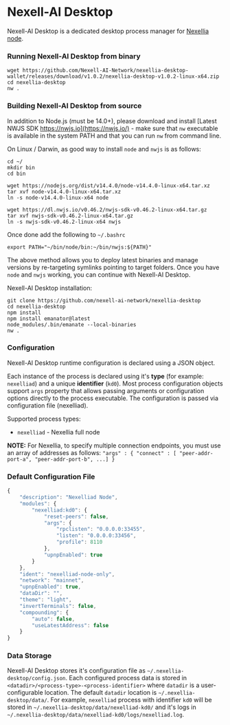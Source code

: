 # Nexell-AI Desktop

Nexell-AI Desktop is a dedicated desktop process manager for
[Nexellia node](https://github.com/nexell-ai-network/nexelliad).



### Running Nexell-AI Desktop from binary

```
wget https://github.com/Nexell-AI-Network/nexellia-desktop-wallet/releases/download/v1.0.2/nexellia-desktop-v1.0.2-linux-x64.zip
cd nexellia-desktop
nw .
```


### Building Nexell-AI Desktop from source

In addition to Node.js (must be 14.0+), please download and install
[Latest NWJS SDK https://nwjs.io](https://nwjs.io/) - make sure that
`nw` executable is available in the system PATH and that you can run
`nw` from command line.

On Linux / Darwin, as good way to install `node` and `nwjs` is as
follows:

```
cd ~/
mkdir bin
cd bin

wget https://nodejs.org/dist/v14.4.0/node-v14.4.0-linux-x64.tar.xz
tar xvf node-v14.4.0-linux-x64.tar.xz
ln -s node-v14.4.0-linux-x64 node

wget https://dl.nwjs.io/v0.46.2/nwjs-sdk-v0.46.2-linux-x64.tar.gz
tar xvf nwjs-sdk-v0.46.2-linux-x64.tar.gz
ln -s nwjs-sdk-v0.46.2-linux-x64 nwjs

```
Once done add the following to `~/.bashrc`

```
export PATH="~/bin/node/bin:~/bin/nwjs:${PATH}"
```

The above method allows you to deploy latest binaries and manage
versions by re-targeting symlinks pointing to target folders.
Once you have `node` and `nwjs` working, you can continue with
Nexell-AI Desktop.

Nexell-AI Desktop installation:

```
git clone https://github.com/nexell-ai-network/nexellia-desktop
cd nexellia-desktop
npm install
npm install emanator@latest
node_modules/.bin/emanate --local-binaries
nw .
```


### Configuration

Nexell-AI Desktop runtime configuration is declared using a JSON object.

Each instance of the process is declared using it's **type** (for
example: `nexelliad`) and a unique **identifier** (`kd0`). Most
process configuration objects support `args` property that allows
passing arguments or configuration options directly to the process
executable. The configuration is passed via configuration file
(nexelliad).

Supported process types:
- `nexelliad` - Nexellia full node

**NOTE:** For Nexellia, to specify multiple connection endpoints,
you must use an array of addresses as follows: `"args" : { "connect" : [ "peer-addr-port-a", "peer-addr-port-b", ...] }`

### Default Configuration File

```js
{
	"description": "Nexelliad Node",
	"modules": {
		"nexelliad:kd0": {
			"reset-peers": false,
			"args": {
				"rpclisten": "0.0.0.0:33455",
				"listen": "0.0.0.0:33456",
				"profile": 8110
			},
			"upnpEnabled": true
		}
	},
	"ident": "nexelliad-node-only",
	"network": "mainnet",
	"upnpEnabled": true,
	"dataDir": "",
	"theme": "light",
	"invertTerminals": false,
	"compounding": {
		"auto": false,
		"useLatestAddress": false
	}
}
```

### Data Storage

Nexell-AI Desktop stores it's configuration file as
`~/.nexellia-desktop/config.json`. Each configured process data is
stored in `<datadir>/<process-type>-<process-identifier>` where
`datadir` is a user-configurable location.  The default `datadir`
location is `~/.nexellia-desktop/data/`.  For example, `nexelliad`
process with identifier `kd0` will be stored in
`~/.nexellia-desktop/data/nexelliad-kd0/` and it's logs in
`~/.nexellia-desktop/data/nexelliad-kd0/logs/nexelliad.log`.
